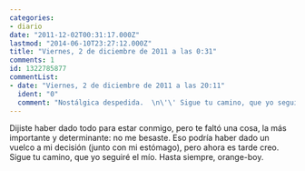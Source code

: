 ```yaml
---
categories:
- diario
date: "2011-12-02T00:31:17.000Z"
lastmod: "2014-06-10T23:27:12.000Z"
title: "Viernes, 2 de diciembre de 2011 a las 0:31"
comments: 1
id: 1322785877
commentList:
- date: "Viernes, 2 de diciembre de 2011 a las 20:11"
  ident: "0"
  comment: "Nostálgica despedida.  \n\'\' Sigue tu camino, que yo seguiré el mío.\'\' me recuerda a una canción de Los Secretos."
---
```


Dijiste haber dado todo para estar conmigo, pero te faltó una cosa, la más importante y determinante: no me besaste. Eso podría haber dado un vuelco a mi decisión (junto con mi estómago), pero ahora es tarde creo. Sigue tu camino, que yo seguiré el mío. Hasta siempre, orange-boy.